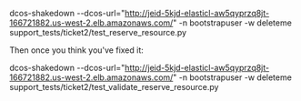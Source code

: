dcos-shakedown --dcos-url="http://jeid-5kjd-elasticl-aw5qyprzq8jt-166721882.us-west-2.elb.amazonaws.com/" -n bootstrapuser -w deleteme support_tests/ticket2/test_reserve_resource.py

Then once you think you've fixed it:

dcos-shakedown --dcos-url="http://jeid-5kjd-elasticl-aw5qyprzq8jt-166721882.us-west-2.elb.amazonaws.com/" -n bootstrapuser -w deleteme support_tests/ticket2/test_validate_reserve_resource.py
